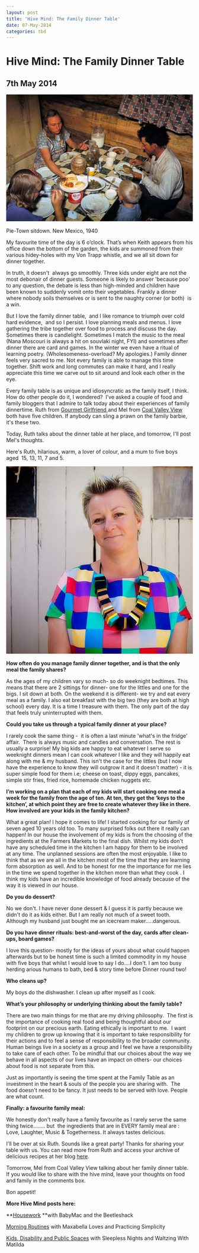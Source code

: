 ```yaml
---
layout: post
title: 'Hive Mind: The Family Dinner Table'
date: 07-May-2014
categories: tbd
---
```


# Hive Mind: The Family Dinner Table

## 7th May 2014

<img class="photo-horiz" src="/images/2014/05/1a34105u_1_0.preview.jpg" />

<p <a href="http://www.shorpy.com/node/110">Pie-Town sitdown. New Mexico,   1940</a></p>

My favourite time of the day is 6 o’clock. That’s when Keith appears from his office down the bottom of the garden,   the kids are summoned from their various hidey-holes with my Von Trapp whistle,   and we all sit down for dinner together.

In truth, it doesn't  always go smoothly. Three kids under eight are not the most debonair of dinner guests. Someone is likely to answer 'because poo' to any question, the debate is less than high-minded and children have been known to suddenly vomit onto their vegetables. Frankly a dinner where nobody soils themselves or is sent to the naughty corner (or both)  is a win.

But I love the family dinner table,  and I like romance to triumph over cold hard evidence,  and so I persist. I love planning meals and menus. I love gathering the tribe together over food to process and discuss the day. Sometimes there is candlelight. Sometimes I match the music to the meal (Nana Moscouri is always a hit on souvlaki night, FYI) and sometimes after dinner there are card and games. In the winter we even have a ritual of learning poetry. (Wholesomeness-overload? My apologies.) Family dinner feels very sacred to me. Not every family is able to manage this time together. Shift work and long commutes can make it hard, and I really appreciate this time we carve out to sit around and look each other in the eye.

Every family table is as unique and idiosyncratic as the family itself, I think. How do other people do it, I wondered?  I’ve asked a couple of food and family bloggers that I admire to talk today about their experiences of family dinnertime. Ruth from <a href="http://gourmetgirl-friend.blogspot.com.au/">Gourmet Girlfriend </a>and Mel from <a href="http://coalvalleyview.blogspot.com.au/">Coal Valley View</a> both have five children. If anybody can sling a prawn on the family barbie, it's these two.

Today, Ruth talks about the dinner table at her place, and tomorrow, I'll post Mel's thoughts.

Here's Ruth, hilarious, warm, a lover of colour, and a mum to five boys aged  15, 13, 11, 7 and 5.

<img class="photo-horiz" src="/images/2014/05/10002921_10152287857468529_500485440_n.jpg" />

**How often do you manage family dinner together, and is that the only meal the family shares?**

As the ages of my children vary so much- so do weeknight bedtimes. This means that there are 2 sittings for dinner- one for the littles and one for the bigs. I sit down at both. On the weekend it is different- we try and eat every meal as a family. I also eat breakfast with the big two (they are both at high school) every day. It is a time I treasure with them. The only part of the day that feels truly uninterrupted with them.

**Could you take us through a typical family dinner at your place?**

I rarely cook the same thing -  it is often a last minute 'what's in the fridge' affair.  There is always music and candles and conversation. The rest is usually a surprise! My big kids are happy to eat whatever I serve so weeknight dinners mean I can cook whatever I like and they will happily eat along with me &amp; my husband. This isn't the case for the littles (but I now have the experience to know they will outgrow it and it doesn't matter) - it is super simple food for them i.e; cheese on toast, dippy eggs, pancakes, simple stir fries, fried rice, homemade chicken nuggets etc.

**I’m working on a plan that each of my kids will start cooking one meal a week for the family from the age of ten. At ten, they get the ‘keys to the kitchen’, at which point they are free to create whatever they like in there. How involved are your kids in the family kitchen?**

What a great plan! I hope it comes to life! I started cooking for our family of seven aged 10 years old too. To many surprised folks out there it really can happen! In our house the involvement of my kids is from the choosing of the ingredients at the Farmers Markets to the final dish. Whilst my kids don't have any scheduled time in the kitchen I am happy for them to be involved at any time. The unplanned sessions are often the most enjoyable. I like to think that as we are all in the kitchen most of the time that they are learning form absorption as well. And to be honest for me the importance for me lies in the time we spend together in the kitchen more than what they cook . I think my kids have an incredible knowledge of food already because of the way it is viewed in our house.

**Do you do dessert?**

No we don't. I have never done dessert &amp; I guess it is partly because we didn't do it as kids either. But I am really not much of a sweet tooth. Although my husband just bought me an icecream maker.....dangerous.

**Do you have dinner rituals: best-and-worst of the day, cards after clean-ups, board games?**

I love this question- mostly for the ideas of yours about what could happen afterwards but to be honest time is such a limited commodity in my house with five boys that whilst I would love to say I do....I don't. I am too busy herding arious humans to bath, bed &amp; story time before Dinner round two!

**Who cleans up?**

My boys do the dishwasher. I clean up after myself as I cook.

**What’s your philosophy or underlying thinking about the family table?**

There are two main things for me that are my driving philosophy.  The first is the importance of cooking real food and being thoughtful about our footprint on our precious earth. Eating ethically is important to me.  I want my children to grow up knowing that it is important to take responsibility for their actions and to feel a sense of responsibility to the broader community. Human beings live in a society as a group and I feel we have a responsibility to take care of each other. To be mindful that our choices about the way we behave in all aspects of our lives have an impact on others- our choices about food is not separate from this.

Just as importantly is seeing the time spent at the Family Table as an investment in the heart &amp; souls of the people you are sharing with.  The food doesn't need to be fancy. It just needs to be served with love. People are what count.

**Finally: a favourite family meal:**

We honestly don't really have a family favourite as I rarely serve the same thing twice........ but  the ingredients that are in EVERY family meal are : Love, Laughter, Music &amp; Togetherness. It always tastes delicious.

I'll be over at six Ruth. Sounds like a great party! Thanks for sharing your table with us. You can read more from Ruth and access your archive of delicious recipes at her blog <a href="http://gourmetgirl-friend.blogspot.com.au/">here</a>.

Tomorrow, Mel from Coal Valley View talking about her family dinner table. If you would like to share with the hive mind, leave your thoughts on food and family in the comments box.

Bon appetit!

**More Hive Mind posts here:**

**<a href="http://mogantosh.com/hive-mind-housework/">Housework</a> **with BabyMac and the Beetleshack

<a href="http://mogantosh.com/?p=328">Morning Routines</a> with Maxabella Loves and Practicing Simplicity

<a href="http://mogantosh.com/hive-mind-kids-disability-and-public-spaces/">Kids, Disability and Public Spaces</a> with Sleepless Nights and Waltzing With Matilda
